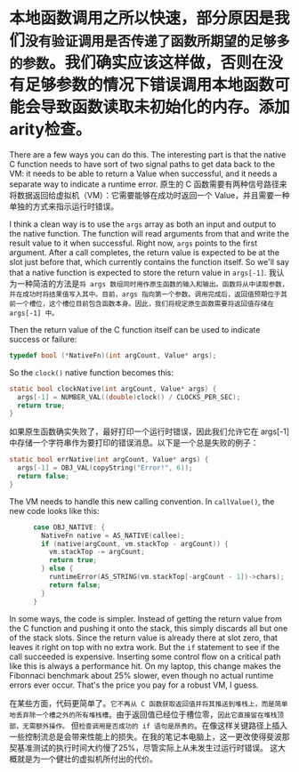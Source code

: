 # 本地函数调用之所以快速，部分原因是我们`没有验证调用是否传递了函数所期望的足够多的参数`。我们确实应该这样做，否则在没有足够参数的情况下错误调用本地函数可能会导致函数读取未初始化的内存。添加arity检查。

There are a few ways you can do this. The interesting part is that the native
C function needs to have sort of two signal paths to get data back to the VM:
it needs to be able to return a Value when successful, and it needs a separate
way to indicate a runtime error.
原生的 C 函数需要有两种信号路径来将数据返回给虚拟机（VM）：它需要能够在成功时返回一个 Value，并且需要一种单独的方式来指示运行时错误。

I think a clean way is to use the `args` array as both an input and output to
the native function. The function will read arguments from that and write the
result value to it when successful. Right now, `args` points to the first
argument. After a call completes, the return value is expected to be at the
slot just before that, which currently contains the function itself. So we'll
say that a native function is expected to store the return value in `args[-1]`.
我认为一种简洁的方法是`将 args 数组同时用作原生函数的输入和输出。函数将从中读取参数，并在成功时将结果值写入其中。目前，args 指向第一个参数。调用完成后，返回值预期位于其前一个槽位，这个槽位目前包含函数本身。因此，我们将规定原生函数需要将返回值存储在 args[-1] 中。`

Then the return value of the C function itself can be used to indicate success
or failure:

```c
typedef bool (*NativeFn)(int argCount, Value* args);
```

So the `clock()` native function becomes this:

```c
static bool clockNative(int argCount, Value* args) {
  args[-1] = NUMBER_VAL((double)clock() / CLOCKS_PER_SEC);
  return true;
}
```

如果原生函数确实失败了，最好打印一个运行时错误，因此我们允许它在 args[-1] 中存储一个字符串作为要打印的错误消息。以下是一个总是失败的例子：

```c
static bool errNative(int argCount, Value* args) {
  args[-1] = OBJ_VAL(copyString("Error!", 6));
  return false;
}
```

The VM needs to handle this new calling convention. In `callValue()`, the new
code looks like this:

```c
      case OBJ_NATIVE: {
        NativeFn native = AS_NATIVE(callee);
        if (native(argCount, vm.stackTop - argCount)) {
          vm.stackTop -= argCount;
          return true;
        } else {
          runtimeError(AS_STRING(vm.stackTop[-argCount - 1])->chars);
          return false;
        }
      }
```

In some ways, the code is simpler. Instead of getting the return value from the
C function and pushing it onto the stack, this simply discards all but one of
the stack slots. Since the return value is already there at slot zero, that
leaves it right on top with no extra work.
But the `if` statement to see if the call succeeded is expensive. Inserting some
control flow on a critical path like this is always a performance hit. On my
laptop, this change makes the Fibonnaci benchmark about 25% slower, even though
no actual runtime errors ever occur.
That's the price you pay for a robust VM, I guess.

在某些方面，代码更简单了。`它不再从 C 函数获取返回值并将其推送到堆栈上，而是简单地丢弃除一个槽之外的所有堆栈槽`。由于返回值已经位于槽位零，`因此它直接留在堆栈顶部，无需额外操作。`
但`检查调用是否成功的 if 语句是昂贵的`。在像这样关键路径上插入一些控制流总是会带来性能上的损失。在我的笔记本电脑上，这一更改使得斐波那契基准测试的执行时间大约慢了25%，尽管实际上从未发生过运行时错误。
这大概就是为一个健壮的虚拟机所付出的代价。

